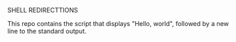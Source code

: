 
SHELL REDIRECTTIONS

This repo contains the script that displays "Hello, world", followed by a new
line to the standard output.


